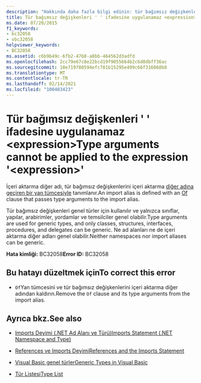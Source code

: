 ```yaml
---
description: "Hakkında daha fazla bilgi edinin: tür bağımsız değişkenleri ' ' ifadesine uygulanamaz <expression>"
title: Tür bağımsız değişkenleri ' ' ifadesine uygulanamaz <expression>
ms.date: 07/20/2015
f1_keywords:
- bc32058
- vbc32058
helpviewer_keywords:
- BC32058
ms.assetid: c6b9b49c-6fb2-47b8-a8bb-464562d3adfd
ms.openlocfilehash: 2cc79e67c8e22bcd19f9055664b2c6d8dbff36ac
ms.sourcegitcommit: 10e719780594efc781b15295e499c66f316068b8
ms.translationtype: MT
ms.contentlocale: tr-TR
ms.lasthandoff: 02/14/2021
ms.locfileid: "100483423"
---
```

# <a name="type-arguments-cannot-be-applied-to-the-expression-expression"></a><span data-ttu-id="02e6d-103">Tür bağımsız değişkenleri ' ' ifadesine uygulanamaz \<expression></span><span class="sxs-lookup"><span data-stu-id="02e6d-103">Type arguments cannot be applied to the expression '\<expression>'</span></span>

<span data-ttu-id="02e6d-104">İçeri aktarma diğer adı, tür bağımsız değişkenlerini içeri aktarma [diğer adına geçiren bir yan tümcesiyle](../language-reference/statements/of-clause.md) tanımlanır.</span><span class="sxs-lookup"><span data-stu-id="02e6d-104">An import alias is defined with an [Of](../language-reference/statements/of-clause.md) clause that passes type arguments to the import alias.</span></span>  
  
 <span data-ttu-id="02e6d-105">Tür bağımsız değişkenleri genel türler için kullanılır ve yalnızca sınıflar, yapılar, arabirimler, yordamlar ve temsilciler genel olabilir.</span><span class="sxs-lookup"><span data-stu-id="02e6d-105">Type arguments are used for generic types, and only classes, structures, interfaces, procedures, and delegates can be generic.</span></span> <span data-ttu-id="02e6d-106">Ne ad alanları ne de içeri aktarma diğer adları genel olabilir.</span><span class="sxs-lookup"><span data-stu-id="02e6d-106">Neither namespaces nor import aliases can be generic.</span></span>  
  
 <span data-ttu-id="02e6d-107">**Hata kimliği:** BC32058</span><span class="sxs-lookup"><span data-stu-id="02e6d-107">**Error ID:** BC32058</span></span>  
  
## <a name="to-correct-this-error"></a><span data-ttu-id="02e6d-108">Bu hatayı düzeltmek için</span><span class="sxs-lookup"><span data-stu-id="02e6d-108">To correct this error</span></span>  
  
- <span data-ttu-id="02e6d-109">`Of`Yan tümcesini ve tür bağımsız değişkenlerini içeri aktarma diğer adından kaldırın.</span><span class="sxs-lookup"><span data-stu-id="02e6d-109">Remove the `Of` clause and its type arguments from the import alias.</span></span>  
  
## <a name="see-also"></a><span data-ttu-id="02e6d-110">Ayrıca bkz.</span><span class="sxs-lookup"><span data-stu-id="02e6d-110">See also</span></span>

- [<span data-ttu-id="02e6d-111">Imports Deyimi (.NET Ad Alanı ve Türü)</span><span class="sxs-lookup"><span data-stu-id="02e6d-111">Imports Statement (.NET Namespace and Type)</span></span>](../language-reference/statements/imports-statement-net-namespace-and-type.md)
- [<span data-ttu-id="02e6d-112">References ve Imports Deyimi</span><span class="sxs-lookup"><span data-stu-id="02e6d-112">References and the Imports Statement</span></span>](../programming-guide/program-structure/references-and-the-imports-statement.md)

- [<span data-ttu-id="02e6d-113">Visual Basic genel türler</span><span class="sxs-lookup"><span data-stu-id="02e6d-113">Generic Types in Visual Basic</span></span>](../programming-guide/language-features/data-types/generic-types.md)
- [<span data-ttu-id="02e6d-114">Tür Listesi</span><span class="sxs-lookup"><span data-stu-id="02e6d-114">Type List</span></span>](../language-reference/statements/type-list.md)
